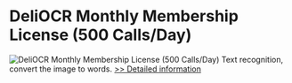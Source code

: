 # DeliOCR Monthly Membership License (500 Calls/Day)
![DeliOCR Monthly Membership License (500 Calls/Day)](https://mycommerce.akamaized.net/api/pimages/P300969393/BIG/300969393.PNG)
Text recognition, convert the image to words.
[>> Detailed information](https://secure.shareit.com/shareit/product.html?productid=300969393&affiliateid=200057808)